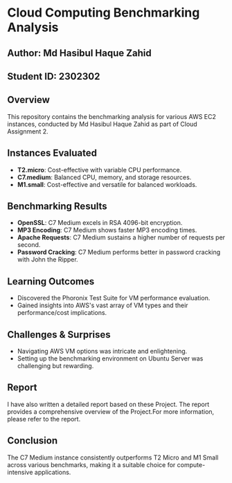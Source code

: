 # Cloud Computing Benchmarking Analysis
## Author: Md Hasibul Haque Zahid
## Student ID: 2302302
## Overview
This repository contains the benchmarking analysis for various AWS EC2 instances, conducted by Md Hasibul Haque Zahid as part of Cloud Assignment 2.

## Instances Evaluated
- **T2.micro**: Cost-effective with variable CPU performance.
- **C7.medium**: Balanced CPU, memory, and storage resources.
- **M1.small**: Cost-effective and versatile for balanced workloads.

## Benchmarking Results
- **OpenSSL**: C7 Medium excels in RSA 4096-bit encryption.
- **MP3 Encoding**: C7 Medium shows faster MP3 encoding times.
- **Apache Requests**: C7 Medium sustains a higher number of requests per second.
- **Password Cracking**: C7 Medium performs better in password cracking with John the Ripper.

## Learning Outcomes
- Discovered the Phoronix Test Suite for VM performance evaluation.
- Gained insights into AWS's vast array of VM types and their performance/cost implications.

## Challenges & Surprises
- Navigating AWS VM options was intricate and enlightening.
- Setting up the benchmarking environment on Ubuntu Server was challenging but rewarding.
## Report
I have also written a detailed report based on these Project. The report provides a comprehensive overview of the Project.For more information, please refer to the report.

## Conclusion
The C7 Medium instance consistently outperforms T2 Micro and M1 Small across various benchmarks, making it a suitable choice for compute-intensive applications.

